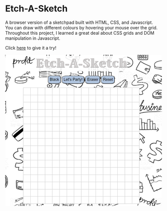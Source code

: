 # Etch-A-Sketch
A browser version of a sketchpad built with HTML, CSS, and Javascript. You can draw with different colours by hovering your mouse over the grid. Throughout this project, I learned a great deal about CSS grids and DOM manipulation in Javascript.

Click [here](https://kailongli27.github.io/Etch-A-Sketch/) to give it a try!

![Image of website](https://github.com/kailongli27/Etch-A-Sketch/blob/master/Screenshot.PNG)

